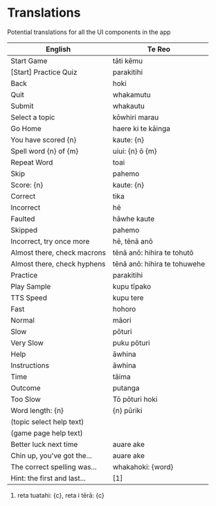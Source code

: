 # Translations

Potential translations for all the UI components in the app

| English                     | Te Reo                       |
| --------------------------- | ---------------------------- |
| Start Game                  | tāti kēmu                    |
| [Start] Practice Quiz       | parakitihi                   |
| Back                        | hoki                         |
| Quit                        | whakamutu                    |
| Submit                      | whakautu                     |
| Select a topic              | kōwhiri marau                |
| Go Home                     | haere ki te kāinga           |
| You have scored {n}         | kaute: {n}                   |
| Spell word {n} of {m}       | uiui: {n} ō {m}              |
| Repeat Word                 | toai                         |
| Skip                        | pahemo                       |
| Score: {n}                  | kaute: {n}                   |
| Correct                     | tika                         |
| Incorrect                   | hē                           |
| Faulted                     | hāwhe kaute                  |
| Skipped                     | pahemo                       |
| Incorrect, try once more    | hē, tēnā anō                 |
| Almost there, check macrons | tēnā anō: hihira te tohutō   |
| Almost there, check hyphens | tēnā anō: hihira te tohuwehe |
| Practice                    | parakitihi                   |
| Play Sample                 | kupu tīpako                  |
| TTS Speed                   | kupu tere                    |
| Fast                        | hohoro                       |
| Normal                      | māori                        |
| Slow                        | pōturi                       |
| Very Slow                   | puku pōturi                  |
| Help                        | āwhina                       |
| Instructions                | āwhina                       |
| Time                        | tāima                        |
| Outcome                     | putanga                      |
| Too Slow                    | Tō pōturi hoki               |
| Word length: {n}            | {n} pūriki                   |
| (topic select help text)    |                              |
| (game page help text)       |                              |
| Better luck next time       | auare ake                    |
| Chin up, you've got the...  | auare ake                    |
| The correct spelling was... | whakahoki: {word}            |
| Hint: the first and last... | [1]                          |

1. reta tuatahi: {c}, reta i tērā: {c}
